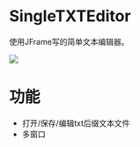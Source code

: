 # SingleTXTEditor
使用JFrame写的简单文本编辑器。

![](http://i1.piimg.com/567571/74998febdacaf01b.png)

# 功能
* 打开/保存/编辑txt后缀文本文件
* 多窗口
